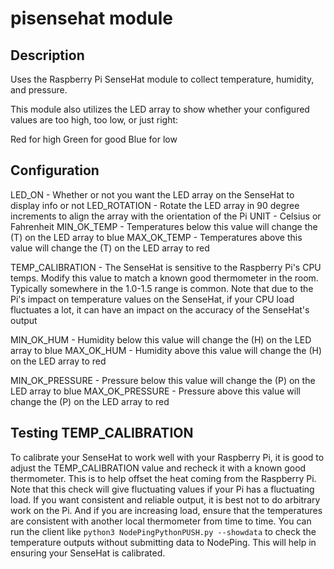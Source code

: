 # pisensehat module

## Description

Uses the Raspberry Pi SenseHat module to collect temperature, humidity, and pressure.

This module also utilizes the LED array to show whether your configured values are too
high, too low, or just right:

Red for high
Green for good
Blue for low

## Configuration

LED_ON - Whether or not you want the LED array on the SenseHat to display info or not
LED_ROTATION - Rotate the LED array in 90 degree increments to align the array with the orientation of the Pi
UNIT - Celsius or Fahrenheit
MIN_OK_TEMP - Temperatures below this value will change the (T) on the LED array to blue
MAX_OK_TEMP - Temperatures above this value will change the (T) on the LED array to red

TEMP_CALIBRATION - The SenseHat is sensitive to the Raspberry Pi's CPU temps. Modify this value to match a known good thermometer in the room. Typically somewhere in the 1.0-1.5 range is common. Note that due to the Pi's impact on temperature values on the SenseHat, if your CPU load fluctuates a lot, it can have an impact on the accuracy of the SenseHat's output

MIN_OK_HUM - Humidity below this value will change the (H) on the LED array to blue
MAX_OK_HUM - Humidity above this value will change the (H) on the LED array to red

MIN_OK_PRESSURE - Pressure below this value will change the (P) on the LED array to blue
MAX_OK_PRESSURE - Pressure above this value will change the (P) on the LED array to red

## Testing TEMP_CALIBRATION

To calibrate your SenseHat to work well with your Raspberry Pi, it is good to adjust the
TEMP_CALIBRATION value and recheck it with a known good thermometer. This is to help offset
the heat coming from the Raspberry Pi. Note that this check will give fluctuating values if
your Pi has a fluctuating load. If you want consistent and reliable output, it is best not to
do arbitrary work on the Pi. And if you are increasing load, ensure that the temperatures are
consistent with another local thermometer from time to time. You can run the client like
`python3 NodePingPythonPUSH.py --showdata` to check the temperature outputs without submitting
data to NodePing. This will help in ensuring your SenseHat is calibrated.
